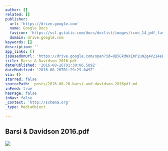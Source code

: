 ```yaml
---
author: []
related: []
publisher:
  url: 'https://drive.google.com'
  name: Google Docs
  favicon: 'https://ssl.gstatic.com/docs/doclist/images/icon_14_pdf_favicon.ico'
  domain: drive.google.com
keywords: []
description: ''
app_links: []
isBasedOnUrl: 'https://drive.google.com/open?id=0B5GkdNXImP2uN2g4V214eE9GLXM'
title: Barsi & Davidson 2016.pdf
datePublished: '2016-08-26T01:30:06.589Z'
dateModified: '2016-08-26T01:29:29.049Z'
via: {}
starred: false
sourcePath: _posts/2016-08-26-barsi-and-davidson-2016pdf.md
inFeed: true
hasPage: false
inNav: false
_context: 'http://schema.org'
_type: MediaObject

---
```

<article style=""><h1>Barsi &amp; Davidson 2016.pdf</h1><img src="https://lh4.googleusercontent.com/8EBlkjyvyzd_sFOlshTsmxXoGBH6a7JeIabrphPF-5cWkzOYdnXEJA=w1200-h630-p" /></article>